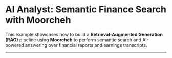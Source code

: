 # AI Analyst: Semantic Finance Search with Moorcheh

This example showcases how to build a **Retrieval-Augmented Generation (RAG)** pipeline using **Moorcheh** to perform semantic search and AI-powered answering over financial reports and earnings transcripts.

----


